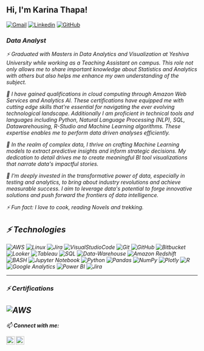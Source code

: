 ## <h> Hi, I'm Karina Thapa! </h>
[![Gmail](https://img.shields.io/badge/-karinathpa-c14438?style=flat&logo=Gmail&logoColor=white)](mailto:karinathpa@gmail.com)
[![Linkedin](https://img.shields.io/badge/KarinaThapa-blue?style=flat&logo=linkedin)](https://www.linkedin.com/in/karina-thapa/)
[![GitHub](https://img.shields.io/badge/-GitHub-181717?style=flat-square&logo=github&logoColor=white&link=https://github.com/karinathpa)](https://github.com/karinathpa)

### <p> <em>Data Analyst</p> 

⚡ Graduated with Masters in Data Analytics and Visualization at Yeshiva University while working as a Teaching Assistant on campus. This role not only allows me to share important knowledge about Statistics and Analytics with others but also helps me enhance my own understanding of the subject.

🌟 I have gained qualifications in cloud computing through Amazon Web Services and Analytics AI. These certifications have equipped me with cutting edge skills that're essential for navigating the ever evolving technological landscape. Additionally I am proficient in technical tools and languages including Python, Natural Language Processing (NLP), SQL, Datawarehousing, R-Studio and Machine Learning algorithms. These expertise enables me to perform data driven analyses efficiently.

🔭 In the realm of complex data, I thrive on crafting Machine Learning models to extract predictive insights and inform strategic decisions. My dedication to detail drives me to create meaningful BI tool visualizations that narrate data's impactful stories.

💼 I'm deeply invested in the transformative power of data, especially in testing and analytics, to bring about industry revolutions and achieve measurable success. I aim to leverage data's potential to forge innovative solutions and push forward the frontiers of data intelligence.

⚡ Fun fact: I love to cook, reading Novels and trekking. 

## ⚡ Technologies
![AWS](https://img.shields.io/badge/-AWS-gray?style=flat-square&logo=amazon)
![Linux](https://img.shields.io/badge/-Linux-gray?style=flat-square&logo=linux)
![Jira](https://img.shields.io/badge/-Jira-blue?style=flat-square&logo=jira)
![VisualStudioCode](https://img.shields.io/badge/-VisualStudioCode-blue?style=flat-square&logo=visual-studio-code)
![Git](https://img.shields.io/badge/-Git-black?style=flat-square&logo=Git)
![GitHub](https://img.shields.io/badge/github-%23121011.svg?style=for-the-badge&logo=github&logoColor=white)
![Bitbucket](https://img.shields.io/badge/bitbucket-%230047B3.svg?style=for-the-badge&logo=bitbucket&logoColor=white)
![Looker](https://img.shields.io/badge/Looker-%23FFAE1A.svg?&style=for-the-badge&logo=looker&logoColor=white)
![Tableau](https://img.shields.io/badge/Tableau-%230DABE3.svg?&style=for-the-badge&logo=tableau&logoColor=white)
![SQL](https://img.shields.io/badge/SQL-%2300f.svg?style=for-the-badge&logo=sql&logoColor=white)
![Data-Warehouse](https://img.shields.io/badge/Data_Warehouse-%23FED159.svg?style=for-the-badge&logo=data-warehouse&logoColor=white)
![Amazon Redshift](https://img.shields.io/badge/Amazon_Redshift-%239999FF.svg?style=for-the-badge&logo=amazonaws&logoColor=white)
![BASH](https://img.shields.io/badge/-BASH-gray?style=flat-square&logo=linux)
![Jupyter Notebook](https://img.shields.io/badge/jupyter-%23FA0F00.svg?style=for-the-badge&logo=jupyter&logoColor=white)
![Python](https://img.shields.io/badge/python-3670A0?style=for-the-badge&logo=python&logoColor=ffdd54)
![Pandas](https://img.shields.io/badge/pandas-%23150458.svg?style=for-the-badge&logo=pandas&logoColor=white)
![NumPy](https://img.shields.io/badge/numpy-%23013243.svg?style=for-the-badge&logo=numpy&logoColor=white)
![Plotly](https://img.shields.io/badge/Plotly-%233F4F75.svg?style=for-the-badge&logo=plotly&logoColor=white)
![R](https://img.shields.io/badge/R-276DC3?style=for-the-badge&logo=r&logoColor=white)
![Google Analytics](https://img.shields.io/badge/Google_Analytics-E37400?style=for-the-badge&logo=google-analytics&logoColor=white)
![Power BI](https://img.shields.io/badge/Power_BI-F2C811?style=for-the-badge&logo=powerbi&logoColor=black)
![Jira](https://img.shields.io/badge/jira-%230A0FFF.svg?style=for-the-badge&logo=jira&logoColor=white)

---
### ⚡ Certifications
![AWS](https://img.shields.io/badge/Amazon_AWS-FF9900?style=for-the-badge&logo=amazonaws&logoColor=white)
----
 
</details>

📫 **Connect with me:**

<a href="https://https://www.linkedin.com/in/karina-thapa/"><img align="left" alt="Karina's Linkdein" width="22px" src="https://cdn.jsdelivr.net/npm/simple-icons@v3/icons/linkedin.svg" /></a>
<a href="https://github.com/karinathpa"><img align="left" alt="Karina's Github" width="22px" src="https://cdn.jsdelivr.net/npm/simple-icons@v3/icons/github.svg" /></a>


<br/>
<br/>
